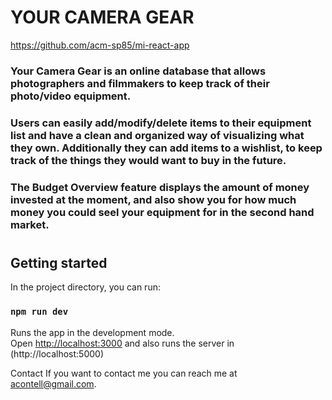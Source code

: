 # YOUR CAMERA GEAR

https://github.com/acm-sp85/mi-react-app

### Your Camera Gear is an online database that allows photographers and filmmakers to keep track of their photo/video equipment.

### Users can easily add/modify/delete items to their equipment list and have a clean and organized way of visualizing what they own. Additionally they can add items to a wishlist, to keep track of the things they would want to buy in the future.

### The Budget Overview feature displays the amount of money invested at the moment, and also show you for how much money you could seel your equipment for in the second hand market.

#

## Getting started

In the project directory, you can run:

### `npm run dev`

Runs the app in the development mode.\
Open [http://localhost:3000](http://localhost:3000) and also runs the server in (http://localhost:5000)

Contact
If you want to contact me you can reach me at acontell@gmail.com.
